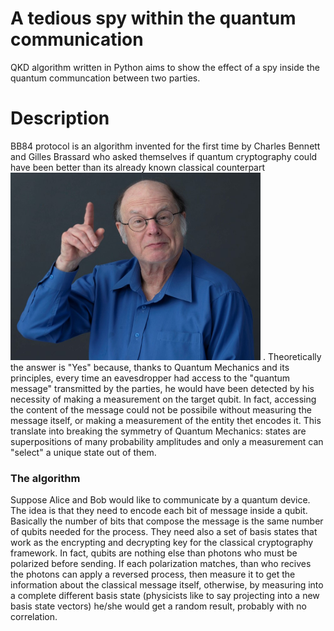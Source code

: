 # A tedious spy within the quantum communication
QKD algorithm written in Python aims to show the effect of a spy inside the quantum communcation between two parties. 

# Description
BB84 protocol is an algorithm invented for the first time by Charles Bennett and Gilles Brassard who asked themselves if quantum cryptography could have been better than its already known classical counterpart <img src="Images/Dr._Charles_Bennett_IBM_Fellow.jpg" width="400" height="300"> .
Theoretically the answer is "Yes" because, thanks to Quantum Mechanics and its principles, every time an eavesdropper had access to the "quantum message" transmitted by the parties, he would have been detected by his necessity of making a measurement on the target qubit.
In fact, accessing the content of the message could not be possibile without measuring the message itself, or making a measurement of the entity thet encodes it. This translate into breaking the symmetry of Quantum Mechanics: states are superpositions of many probability amplitudes and only a measurement can "select" a unique state out of them. 

### The algorithm
Suppose Alice and Bob would like to communicate by a quantum device. The idea is that they need to encode each bit of message inside a qubit. Basically the number of bits that compose the message is the same number of qubits needed for the process. They need also a set of basis states that work as the encrypting and decrypting key for the classical cryptography framework. In fact, qubits are nothing else than photons who must be polarized before sending. If each polarization matches, than who recives the photons can apply a reversed process, then measure it to get the information about the classical message itself, otherwise, by measuring into a complete different basis state (physicists like to say projecting into a new basis state vectors) he/she would get a random result, probably with no correlation.
